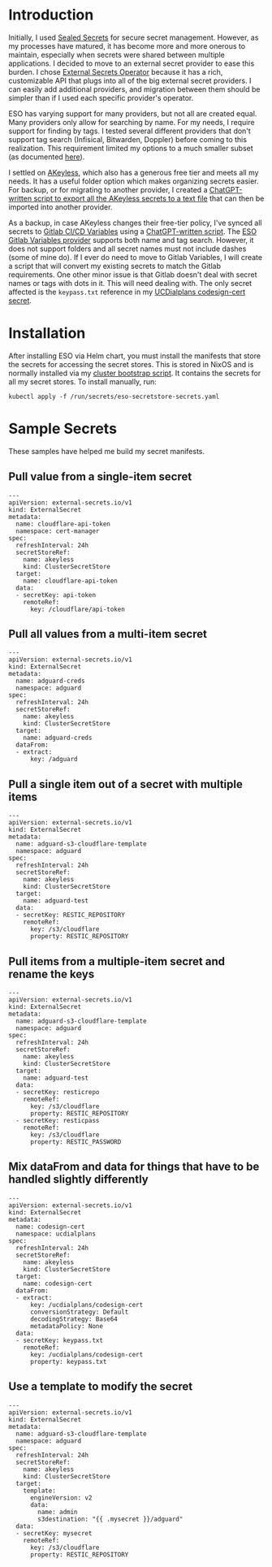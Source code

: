 # Introduction
Initially, I used [Sealed Secrets](/manifests/system/sealed-secrets) for secure secret management. However, as my processes have matured, it has become more and more onerous to maintain, especially when secrets were shared between multiple applications. I decided to move to an external secret provider to ease this burden. I chose [External Secrets Operator](https://external-secrets.io/latest/) because it has a rich, customizable API that plugs into all of the big external secret providers. I can easily add additional providers, and migration between them should be simpler than if I used each specific provider's operator.

ESO has varying support for many providers, but not all are created equal. Many providers only allow for searching by name. For my needs, I require support for finding by tags. I tested several different providers that don't support tag search (Infisical, Bitwarden, Doppler) before coming to this realization. This requirement limited my options to a much smaller subset (as documented [here](https://external-secrets.io/latest/introduction/stability-support/)).

I settled on [AKeyless](https://www.akeyless.io/), which also has a generous free tier and meets all my needs. It has a useful folder option which makes organizing secrets easier. For backup, or for migrating to another provider, I created a [ChatGPT-written script to export all the AKeyless secrets to a text file](/scripts/akeyless/export-akeyless-secrets.sh) that can then be imported into another provider.

As a backup, in case AKeyless changes their free-tier policy, I've synced all secrets to [Gitlab CI/CD Variables](https://docs.gitlab.com/ci/variables/) using a [ChatGPT-written script](/scripts/gitlab/import-akeyless-secrets.sh). The [ESO Gitlab Variables provider](https://external-secrets.io/latest/provider/gitlab-variables/) supports both name and tag search. However, it does not support folders and all secret names must not include dashes (some of mine do). If I ever do need to move to Gitlab Variables, I will create a script that will convert my existing secrets to match the Gitlab requirements. One other minor issue is that Gitlab doesn't deal with secret names or tags with dots in it. This will need dealing with. The only secret affected is the `keypass.txt` reference in my [UCDialplans codesign-cert secret](/manifests/apps/ucdialplans/base/external-secrets.yaml).

# Installation
After installing ESO via Helm chart, you must install the manifests that store the secrets for accessing the secret stores. This is stored in NixOS and is normally installed via my [cluster bootstrap script](/scripts/bootstrap-cluster.sh). It contains the secrets for all my secret stores. To install manually, run:
```
kubectl apply -f /run/secrets/eso-secretstore-secrets.yaml
```

# Sample Secrets
These samples have helped me build my secret manifests.

## Pull value from a single-item secret
```
---
apiVersion: external-secrets.io/v1
kind: ExternalSecret
metadata:
  name: cloudflare-api-token
  namespace: cert-manager
spec:
  refreshInterval: 24h
  secretStoreRef:
    name: akeyless
    kind: ClusterSecretStore
  target:
    name: cloudflare-api-token
  data:
  - secretKey: api-token 
    remoteRef:
      key: /cloudflare/api-token
```

## Pull all values from a multi-item secret
```
---
apiVersion: external-secrets.io/v1
kind: ExternalSecret
metadata:
  name: adguard-creds
  namespace: adguard
spec:
  refreshInterval: 24h
  secretStoreRef:
    name: akeyless
    kind: ClusterSecretStore
  target:
    name: adguard-creds
  dataFrom:
  - extract:
      key: /adguard

```

## Pull a single item out of a secret with multiple items
```
---
apiVersion: external-secrets.io/v1
kind: ExternalSecret
metadata:
  name: adguard-s3-cloudflare-template
  namespace: adguard
spec:
  refreshInterval: 24h
  secretStoreRef:
    name: akeyless
    kind: ClusterSecretStore
  target:
    name: adguard-test
  data:
  - secretKey: RESTIC_REPOSITORY
    remoteRef:
      key: /s3/cloudflare
      property: RESTIC_REPOSITORY
```

## Pull items from a multiple-item secret and rename the keys
```
---
apiVersion: external-secrets.io/v1
kind: ExternalSecret
metadata:
  name: adguard-s3-cloudflare-template
  namespace: adguard
spec:
  refreshInterval: 24h
  secretStoreRef:
    name: akeyless
    kind: ClusterSecretStore
  target:
    name: adguard-test
  data:
  - secretKey: resticrepo
    remoteRef:
      key: /s3/cloudflare
      property: RESTIC_REPOSITORY
  - secretKey: resticpass
    remoteRef:
      key: /s3/cloudflare
      property: RESTIC_PASSWORD
```

## Mix dataFrom and data for things that have to be handled slightly differently
```
---
apiVersion: external-secrets.io/v1
kind: ExternalSecret
metadata:
  name: codesign-cert
  namespace: ucdialplans
spec:
  refreshInterval: 24h
  secretStoreRef:
    name: akeyless
    kind: ClusterSecretStore
  target:
    name: codesign-cert
  dataFrom:
  - extract:
      key: /ucdialplans/codesign-cert
      conversionStrategy: Default
      decodingStrategy: Base64
      metadataPolicy: None
  data:
  - secretKey: keypass.txt
    remoteRef:
      key: /ucdialplans/codesign-cert
      property: keypass.txt
```

## Use a template to modify the secret
```
---
apiVersion: external-secrets.io/v1
kind: ExternalSecret
metadata:
  name: adguard-s3-cloudflare-template
  namespace: adguard
spec:
  refreshInterval: 24h
  secretStoreRef:
    name: akeyless
    kind: ClusterSecretStore
  target:
    template:
      engineVersion: v2
      data:
        name: admin
        s3destination: "{{ .mysecret }}/adguard"
  data:
  - secretKey: mysecret
    remoteRef:
      key: /s3/cloudflare
      property: RESTIC_REPOSITORY
```